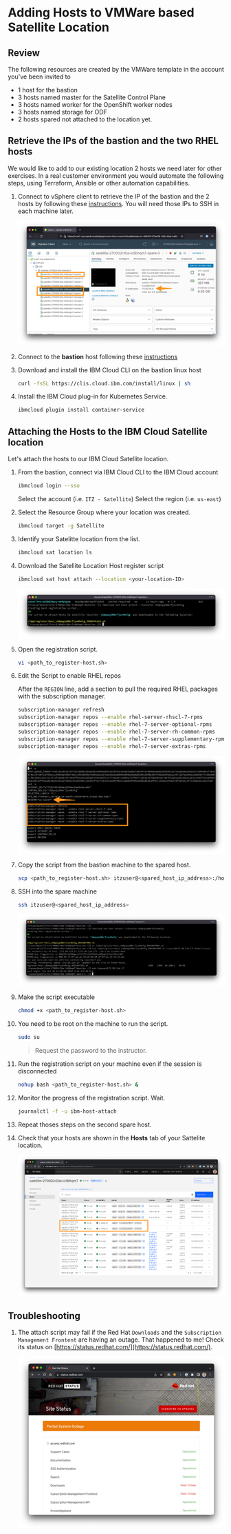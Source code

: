 # Adding Hosts to VMWare based Satellite Location

## Review

The following resources are created by the VMWare template in the account you've been invited to

- 1 host for the bastion
- 3 hosts named master for the Satellite Control Plane
- 3 hosts named worker for the OpenShift worker nodes
- 3 hosts named storage for ODF
- 2 hosts spared not attached to the location yet.

## Retrieve the IPs of the bastion and the two RHEL hosts

We would like to add to our existing location 2 hosts we need later for other exercises. In a real customer environment you would automate the following steps, using Terraform, Ansible or other automation capabilities.

1. Connect to vSphere client to retrieve the IP of the bastion and the 2 hosts by following these [instructions](./vmware-prework.md#connect-to-vsphere-client). You will need those IPs to SSH in each machine later.

   ![review](images/vsphere-spare-hosts.png)

1. Connect to the **bastion** host following these [instructions](./vmware-prework.md#connect-to-the-bastion-through-ssh)

1. Download and install the IBM Cloud CLI on the bastion linux host

   ```sh
   curl -fsSL https://clis.cloud.ibm.com/install/linux | sh
   ```

1. Install the IBM Cloud plug-in for Kubernetes Service.

   ```sh
   ibmcloud plugin install container-service
   ```

## Attaching the Hosts to the IBM Cloud Satellite location

Let's attach the hosts to our IBM Cloud Satellite location.

1. From the bastion, connect via IBM Cloud CLI to the IBM Cloud account
  
   ```sh
   ibmcloud login --sso
   ```

   Select the account (i.e. `ITZ - Satellite`)
   Select the region (i.e. `us-east`)

1. Select the Resource Group where your location was created.

   ```sh
   ibmcloud target -g Satellite
   ```

1. Identify your Satelitte location from the list.

   ```sh
   ibmcloud sat location ls
   ```

1. Download the Satellite Location Host register script
  
   ```sh
   ibmcloud sat host attach --location <your-location-ID>
   ```

   ![attach](images/host-attach.png)

1. Open the registration script. 

   ```sh
   vi <path_to_register-host.sh>
   ```

1. Edit the Script to enable RHEL repos

   After the `REGION` line, add a section to pull the required RHEL packages with the subscription manager.

   ```sh
   subscription-manager refresh
   subscription-manager repos --enable rhel-server-rhscl-7-rpms
   subscription-manager repos --enable rhel-7-server-optional-rpms
   subscription-manager repos --enable rhel-7-server-rh-common-rpms
   subscription-manager repos --enable rhel-7-server-supplementary-rpms
   subscription-manager repos --enable rhel-7-server-extras-rpms
   ```

    ![edit](images/edit-attach.png)  

1. Copy the script from the bastion machine to the spared host.

   ```sh
   scp <path_to_register-host.sh> itzuser@<spared_host_ip_address>:/home/itzuser/
   ```

1. SSH into the spare machine

   ```sh
   ssh itzuser@<spared_host_ip_address>
   ```

   ![host](images/host-script.png)

1. Make the script executable

   ```sh
   chmod +x <path_to_register-host.sh>
   ```

1. You need to be root on the machine to run the script.

   ```sh
   sudo su
   ```

   > Request the password to the instructor.

1. Run the registration script on your machine even if the session is disconnected

   ```sh
   nohup bash <path_to_register-host.sh> &
   ```

1. Monitor the progress of the registration script. Wait.

   ```sh
   journalctl -f -u ibm-host-attach
   ```
1. Repeat thoses steps on the second spare host.

1. Check that your hosts are shown in the **Hosts** tab of your Sattelite location.

   ![location](images/satellite-host-pending.png)

## Troubleshooting

1. The attach script may fail if the Red Hat `Downloads` and the `Subscription Management Frontent` are having an outage. That happened to me! Check its status on [https://status.redhat.com/](https://status.redhat.com/).

   ![status](images/rh-status-outage.png)
